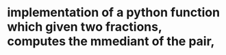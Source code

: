 # implementation of a python function which given two fractions, computes the mmediant of the pair,


